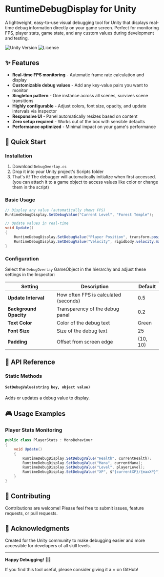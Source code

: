 # RuntimeDebugDisplay for Unity

A lightweight, easy-to-use visual debugging tool for Unity that displays real-time debug information directly on your game screen. Perfect for monitoring FPS, player stats, game state, and any custom values during development and testing.

![Unity Version](https://img.shields.io/badge/Unity-2021.3%2B-blue)
![License](https://img.shields.io/badge/License-MIT-green)

## ✨ Features

- **Real-time FPS monitoring** - Automatic frame rate calculation and display
- **Customizable debug values** - Add any key-value pairs you want to monitor
- **Singleton pattern** - One instance across all scenes, survives scene transitions
- **Highly configurable** - Adjust colors, font size, opacity, and update intervals via Inspector
- **Responsive UI** - Panel automatically resizes based on content
- **Zero setup required** - Works out of the box with sensible defaults
- **Performance optimized** - Minimal impact on your game's performance

## 🚀 Quick Start

### Installation

1. Download `DebugOverlay.cs`
2. Drop it into your Unity project's Scripts folder
3. That's it! The debugger will automatically initialize when first accessed.
(you can attach it to a game object to access values like color or change them in the script)

### Basic Usage

```csharp
// Display any value (automatically shows FPS)
RuntimeDebugDisplay.SetDebugValue("Current Level", "Forest Temple");

// Update values in real-time
void Update()
{
    RuntimeDebugDisplay.SetDebugValue("Player Position", transform.position);
    RuntimeDebugDisplay.SetDebugValue("Velocity", rigidbody.velocity.magnitude.ToString("F2"));
}
```

### Configuration

Select the `DebugOverlay` GameObject in the hierarchy and adjust these settings in the Inspector:

| Setting | Description | Default |
|---------|-------------|---------|
| **Update Interval** | How often FPS is calculated (seconds) | 0.5 |
| **Background Opacity** | Transparency of the debug panel | 0.2 |
| **Text Color** | Color of the debug text | Green |
| **Font Size** | Size of the debug text | 25 |
| **Padding** | Offset from screen edge | (10, 10) |

## 📖 API Reference

### Static Methods

#### `SetDebugValue(string key, object value)`
Adds or updates a debug value to display.

## 🎮 Usage Examples

### Player Stats Monitoring
```csharp
public class PlayerStats : MonoBehaviour
{
    void Update()
    {
        RuntimeDebugDisplay.SetDebugValue("Health", currentHealth);
        RuntimeDebugDisplay.SetDebugValue("Mana", currentMana);
        RuntimeDebugDisplay.SetDebugValue("Level", playerLevel);
        RuntimeDebugDisplay.SetDebugValue("XP", $"{currentXP}/{maxXP}");
    }
}
```

## 🤝 Contributing

Contributions are welcome! Please feel free to submit issues, feature requests, or pull requests.

## 🙏 Acknowledgments

Created for the Unity community to make debugging easier and more accessible for developers of all skill levels.

---

**Happy Debugging!** 🐛✨

If you find this tool useful, please consider giving it a ⭐ on GitHub!
